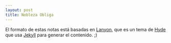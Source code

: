 ```yaml
---
layout: post
title: Nobleza Obliga
---
```


El formato de estas notas está basadas en [Lanyon](https://github.com/poole/lanyon),
que es un tema de [Hyde](https://github.com/poole/hyde) que usa
[Jekyll](http://jekyllrb.com/)
para generar el contenido. ;)



